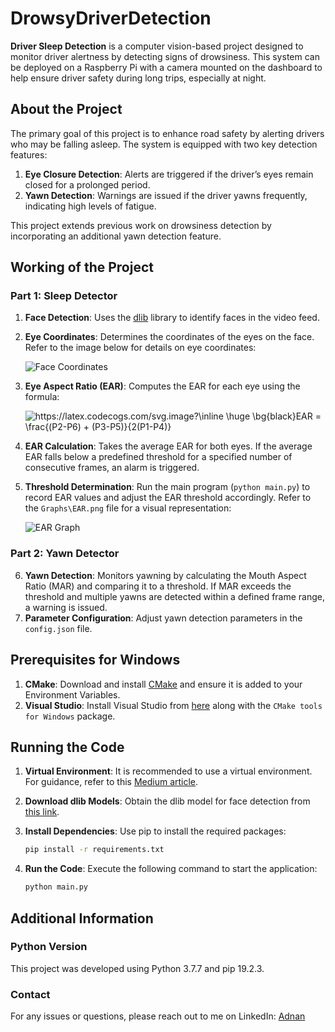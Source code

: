 # DrowsyDriverDetection

**Driver Sleep Detection** is a computer vision-based project designed to monitor driver alertness by detecting signs of drowsiness. This system can be deployed on a Raspberry Pi with a camera mounted on the dashboard to help ensure driver safety during long trips, especially at night.

## About the Project

The primary goal of this project is to enhance road safety by alerting drivers who may be falling asleep. The system is equipped with two key detection features:

1. **Eye Closure Detection**: Alerts are triggered if the driver’s eyes remain closed for a prolonged period.
2. **Yawn Detection**: Warnings are issued if the driver yawns frequently, indicating high levels of fatigue.

This project extends previous work on drowsiness detection by incorporating an additional yawn detection feature.

## Working of the Project

### Part 1: Sleep Detector

1. **Face Detection**: Uses the [dlib](http://dlib.net/) library to identify faces in the video feed.
2. **Eye Coordinates**: Determines the coordinates of the eyes on the face. Refer to the image below for details on eye coordinates:

    ![Face Coordinates](Images/Face_Coordinates.jpg)

3. **Eye Aspect Ratio (EAR)**: Computes the EAR for each eye using the formula:

    <img src="https://latex.codecogs.com/svg.image?\inline&space;\huge&space;\bg{black}EAR&space;=&space;\frac{(P2-P6)&space;&plus;&space;(P3-P5)}{2(P1-P4)}" title="https://latex.codecogs.com/svg.image?\inline \huge \bg{black}EAR = \frac{(P2-P6) + (P3-P5)}{2(P1-P4)}" />

4. **EAR Calculation**: Takes the average EAR for both eyes. If the average EAR falls below a predefined threshold for a specified number of consecutive frames, an alarm is triggered.
5. **Threshold Determination**: Run the main program (`python main.py`) to record EAR values and adjust the EAR threshold accordingly. Refer to the `Graphs\EAR.png` file for a visual representation:

    ![EAR Graph](Images/EAR_Graph.png)

### Part 2: Yawn Detector

6. **Yawn Detection**: Monitors yawning by calculating the Mouth Aspect Ratio (MAR) and comparing it to a threshold. If MAR exceeds the threshold and multiple yawns are detected within a defined frame range, a warning is issued.
7. **Parameter Configuration**: Adjust yawn detection parameters in the `config.json` file.

## Prerequisites for Windows

1. **CMake**: Download and install [CMake](https://cmake.org/download/) and ensure it is added to your Environment Variables.
2. **Visual Studio**: Install Visual Studio from [here](https://visualstudio.microsoft.com/visual-cpp-build-tools/) along with the `CMake tools for Windows` package.

## Running the Code

1. **Virtual Environment**: It is recommended to use a virtual environment. For guidance, refer to this [Medium article](https://medium.com/swlh/create-a-python-virtual-environment-with-built-in-venv-module-109f71dccbdf).
2. **Download dlib Models**: Obtain the dlib model for face detection from [this link](http://dlib.net/files/shape_predictor_68_face_landmarks.dat.bz2).
3. **Install Dependencies**: Use pip to install the required packages:

    ```sh
    pip install -r requirements.txt
    ```

4. **Run the Code**: Execute the following command to start the application:

    ```sh
    python main.py
    ```

## Additional Information

### Python Version

This project was developed using Python 3.7.7 and pip 19.2.3.

### Contact

For any issues or questions, please reach out to me on LinkedIn: [Adnan](https://www.linkedin.com/in/adnan-karol-aa1666179/)
